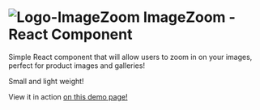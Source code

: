 # ![Logo-ImageZoom](https://github.com/Mario-Duarte/ImageZoom/blob/master/docs/logo28.png?raw=true) ImageZoom - React Component

Simple React component that will allow users to zoom in on your images, perfect for product images and galleries!

Small and light weight!

View it in action [on this demo page!](https://mario-duarte.github.io/ImageZoom/)